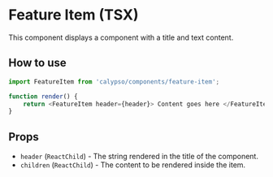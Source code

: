 # Feature Item (TSX)

This component displays a component with a title and text content.

## How to use

```js
import FeatureItem from 'calypso/components/feature-item';

function render() {
	return <FeatureItem header={header}> Content goes here </FeatureItem>;
}
```

## Props

- `header` (`ReactChild`) - The string rendered in the title of the component.
- `children` (`ReactChild`) - The content to be rendered inside the item.
